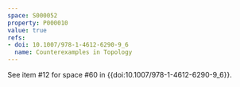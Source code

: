 ```yaml
---
space: S000052
property: P000010
value: true
refs:
- doi: 10.1007/978-1-4612-6290-9_6
  name: Counterexamples in Topology
---
```


See item #12 for space #60 in {{doi:10.1007/978-1-4612-6290-9_6}}.
